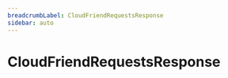 ```yaml
---
breadcrumbLabel: CloudFriendRequestsResponse
sidebar: auto
---
```


# CloudFriendRequestsResponse

<ProxySummary/>

<ApiDocs/>
